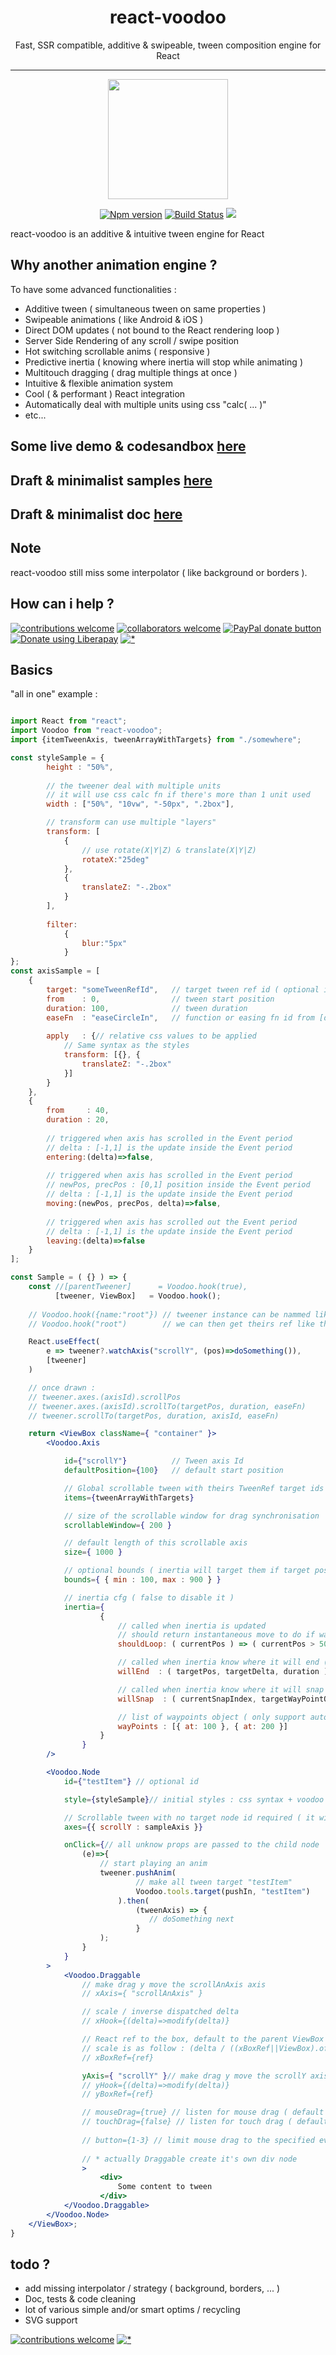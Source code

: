 <h1 align="center">react-voodoo</h1>
<p align="center">Fast, SSR compatible, additive & swipeable, tween composition engine for React</p>

___
<p align="center"><img  width="192" src ="https://github.com/react-voodoo/react-voodoo/raw/master/doc/assets/logo-v0.png?sanitize=true" /></p>


<p align="center">
<a href="https://www.npmjs.com/package/react-voodoo">
<img src="https://img.shields.io/npm/v/react-voodoo.svg" alt="Npm version" /></a>
<a href="https://travis-ci.org/react-voodoo/react-voodoo">
<img src="https://travis-ci.org/react-voodoo/react-voodoo.svg?branch=master" alt="Build Status" /></a>
<img src="https://img.shields.io/badge/contributions-welcome-brightgreen.svg?style=flat" />
</p>

react-voodoo is an additive & intuitive tween engine for React

## Why another animation engine ?

To have some advanced functionalities :

- Additive tween ( simultaneous tween on same properties )
- Swipeable animations ( like Android & iOS )
- Direct DOM updates ( not bound to the React rendering loop )
- Server Side Rendering of any scroll / swipe position
- Hot switching scrollable anims ( responsive )
- Predictive inertia ( knowing where inertia will stop while animating )
- Multitouch dragging ( drag multiple things at once )
- Intuitive & flexible animation system
- Cool ( & performant ) React integration
- Automatically deal with multiple units using css "calc( ... )"
- etc...

## Some live demo & codesandbox [here](https://react-voodoo.github.io/react-voodoo-samples/)

## Draft & minimalist samples [here](https://github.com/react-voodoo/react-voodoo-samples)

## Draft & minimalist doc [here](doc/readme.md)

## Note

react-voodoo still miss some interpolator ( like background or borders ).<br/>


## How can i help ?

[![contributions welcome](https://img.shields.io/badge/contributions-welcome-brightgreen.svg?style=flat)](#)
[![collaborators welcome](https://img.shields.io/badge/collaborators-welcome-brightgreen.svg?style=flat)](#)
<span class="badge-paypal"><a href="https://www.paypal.com/cgi-bin/webscr?cmd=_donations&business=THPSUB2U58AYQ&item_name=Dev+react-voodoo&currency_code=EUR&source=url" title="Donate to this project using Paypal"><img src="https://img.shields.io/badge/paypal-donate-yellow.svg" alt="PayPal donate button" /></a></span>
<a href="https://liberapay.com/Nathan/donate"><img alt="Donate using Liberapay" src="https://liberapay.com/assets/widgets/donate.svg"></a>
[![*](https://www.google-analytics.com/collect?v=1&tid=UA-82058889-1&cid=555&t=event&ec=project&ea=view&dp=%2Fproject%2Freact-voodoo&dt=readme)](#)

## Basics

"all in one" example :

```jsx harmony

import React from "react";
import Voodoo from "react-voodoo";
import {itemTweenAxis, tweenArrayWithTargets} from "./somewhere";

const styleSample = {
        height : "50%",
        
        // the tweener deal with multiple units 
        // it will use css calc fn if there's more than 1 unit used 
        width : ["50%", "10vw", "-50px", ".2box"],

        // transform can use multiple "layers"
        transform: [
            {
                // use rotate(X|Y|Z) & translate(X|Y|Z)
                rotateX:"25deg"
            }, 
            {
                translateZ: "-.2box"
            }
        ],
    
        filter: 
            {
                blur:"5px"
            }
};
const axisSample = [
	{
        target: "someTweenRefId",   // target tween ref id ( optional if used as tweenAxis on a TweenRef )
        from    : 0,                // tween start position
        duration: 100,              // tween duration
        easeFn  : "easeCircleIn",   // function or easing fn id from [d3-ease](https://github.com/d3/d3-ease)
        
        apply   : {// relative css values to be applied  
            // Same syntax as the styles
            transform: [{}, {
                translateZ: "-.2box"
            }]
        }
    },
    {
        from     : 40,
        duration : 20,
        
	    // triggered when axis has scrolled in the Event period 
	    // delta : [-1,1] is the update inside the Event period
	    entering:(delta)=>false,
        
	    // triggered when axis has scrolled in the Event period
	    // newPos, precPos : [0,1] position inside the Event period
	    // delta : [-1,1] is the update inside the Event period
	    moving:(newPos, precPos, delta)=>false,
        
	    // triggered when axis has scrolled out the Event period
	    // delta : [-1,1] is the update inside the Event period
	    leaving:(delta)=>false
    }
];

const Sample = ( {} ) => {
    const //[parentTweener]      = Voodoo.hook(true),
          [tweener, ViewBox]   = Voodoo.hook();
    
    // Voodoo.hook({name:"root"}) // tweener instance can be nammed like this
    // Voodoo.hook("root")        // we can then get theirs ref like this 

    React.useEffect(
        e => tweener?.watchAxis("scrollY", (pos)=>doSomething()),
        [tweener]
    )

    // once drawn :
    // tweener.axes.(axisId).scrollPos
    // tweener.axes.(axisId).scrollTo(targetPos, duration, easeFn)
    // tweener.scrollTo(targetPos, duration, axisId, easeFn)

    return <ViewBox className={ "container" }>
        <Voodoo.Axis

            id={"scrollY"}          // Tween axis Id
            defaultPosition={100}   // default start position

            // Global scrollable tween with theirs TweenRef target ids
            items={tweenArrayWithTargets}

            // size of the scrollable window for drag synchronisation
            scrollableWindow={ 200 }

            // default length of this scrollable axis
            size={ 1000 }

            // optional bounds ( inertia will target them if target pos is out )
            bounds={ { min : 100, max : 900 } }

            // inertia cfg ( false to disable it )
            inertia={
                    {
                        // called when inertia is updated
                        // should return instantaneous move to do if wanted
                        shouldLoop: ( currentPos ) => ( currentPos > 500 ? -500 : null ),

                        // called when inertia know where it will end ( when the user stop dragging )
                        willEnd  : ( targetPos, targetDelta, duration ) => {},

                        // called when inertia know where it will snap ( when the user stop dragging )
                        willSnap  : ( currentSnapIndex, targetWayPointObj ) => {},

                        // list of waypoints object ( only support auto snap 50/50 for now )
                        wayPoints : [{ at: 100 }, { at: 200 }]
                    }
                }
        />

        <Voodoo.Node
            id={"testItem"} // optional id

            style={styleSample}// initial styles : css syntax + voodoo tweener units & transform management

            // Scrollable tween with no target node id required ( it will be ignored )
            axes={{ scrollY : sampleAxis }}

            onClick={// all unknow props are passed to the child node
                (e)=>{
                    // start playing an anim
                    tweener.pushAnim(
                            // make all tween target "testItem"
                            Voodoo.tools.target(pushIn, "testItem")
                        ).then(
                            (tweenAxis) => {
                               // doSomething next
                            }
                    );
                }
            }
        >
            <Voodoo.Draggable
                // make drag y move the scrollAnAxis axis
                // xAxis={ "scrollAnAxis" }

                // scale / inverse dispatched delta
                // xHook={(delta)=>modify(delta)} 

                // React ref to the box, default to the parent ViewBox 
                // scale is as follow : (delta / ((xBoxRef||ViewBox).offsetWidth)) * ( axis.scrollableWindow || axis.duration )  
                // xBoxRef={ref} 

                yAxis={ "scrollY" }// make drag y move the scrollY axis
                // yHook={(delta)=>modify(delta)}
                // yBoxRef={ref} 

                // mouseDrag={true} // listen for mouse drag ( default to false )
                // touchDrag={false} // listen for touch drag ( default to true )
                
                // button={1-3} // limit mouse drag to the specified event.button === ( default to 1; the left btn )
                
                // * actually Draggable create it's own div node
                >
                    <div>
                        Some content to tween
                    </div>
            </Voodoo.Draggable>
        </Voodoo.Node>
    </ViewBox>;
}
```

## todo  ?

- add missing interpolator / strategy ( background, borders, ... )
- Doc, tests & code cleaning
- lot of various simple and/or smart optims / recycling
- SVG support

[![contributions welcome](https://img.shields.io/badge/contributions-welcome-brightgreen.svg?style=flat)](#)
[![*](https://www.google-analytics.com/collect?v=1&tid=UA-82058889-1&cid=555&t=event&ec=project&ea=view&dp=%2Fproject%2Freact-voodoo&dt=readme)](#)
